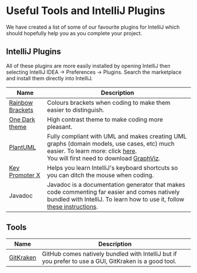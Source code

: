 # Useful Tools and IntelliJ Plugins

We have created a list of some of our favourite plugins for IntelliJ which should hopefully help you as you 
complete your project.

## IntelliJ Plugins
All of these plugins are more easily installed by opening IntelliJ then selecting IntelliJ IDEA -> Preferences ->
Plugins. Search the marketplace and install them directly into IntelliJ.

| Name                                                                            | Description                                                                                                                                                                                                                                         |
|---------------------------------------------------------------------------------|-----------------------------------------------------------------------------------------------------------------------------------------------------------------------------------------------------------------------------------------------------|
| [Rainbow Brackets](https://plugins.jetbrains.com/plugin/10080-rainbow-brackets) | Colours brackets when coding to make them easier to distinguish.                                                                                                                                                                                    |
| [One Dark theme](https://plugins.jetbrains.com/plugin/11938-one-dark-theme)     | High contrast theme to make coding more pleasant.                                                                                                                                                                                                   |
| [PlantUML](https://plugins.jetbrains.com/plugin/7017-plantuml-integration)      | Fully compliant with UML and makes creating UML graphs (domain models, use cases, etc) much easier. To learn more: click [here](https://plantuml.com). <br />You will first need to download [GraphViz](https://graphviz.org/download/).            |
| [Key Promoter X](https://plugins.jetbrains.com/plugin/9792-key-promoter-x)      | Helps you learn IntelliJ's keyboard shortcuts so you can ditch the mouse when coding.                                                                                                                                                               |
| Javadoc                                                                         | Javadoc is a documentation generator that makes code commenting far easier and comes natively bundled with IntelliJ. To learn how to use it, follow [these instructions](https://www.jetbrains.com/help/idea/working-with-code-documentation.html). |

## Tools

| Name                                   | Description                                                                                           |
|----------------------------------------|-------------------------------------------------------------------------------------------------------|
| [GitKraken](https://www.gitkraken.com) | GitHub comes natively bundled with IntelliJ but if you prefer to use a GUI, GitKraken is a good tool. |

